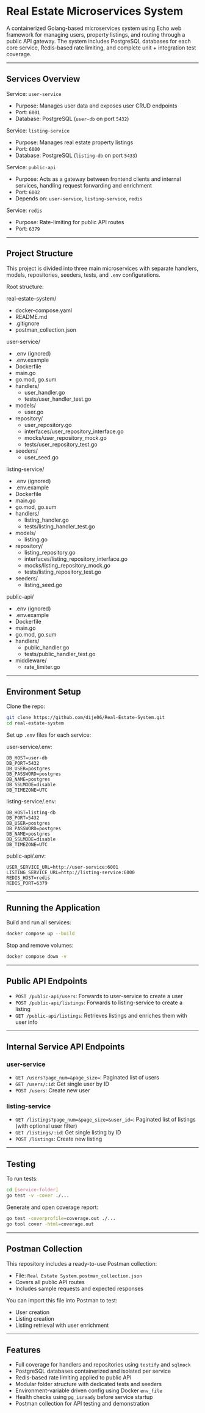 # Real Estate Microservices System

A containerized Golang-based microservices system using Echo web framework for managing users, property listings, and routing through a public API gateway. The system includes PostgreSQL databases for each core service, Redis-based rate limiting, and complete unit + integration test coverage.

---

## Services Overview

Service: `user-service`
- Purpose: Manages user data and exposes user CRUD endpoints
- Port: `6001`
- Database: PostgreSQL (`user-db` on port `5432`)

Service: `listing-service`
- Purpose: Manages real estate property listings
- Port: `6000`
- Database: PostgreSQL (`listing-db` on port `5433`)

Service: `public-api`
- Purpose: Acts as a gateway between frontend clients and internal services, handling request forwarding and enrichment
- Port: `6002`
- Depends on: `user-service`, `listing-service`, `redis`

Service: `redis`
- Purpose: Rate-limiting for public API routes
- Port: `6379`

---

## Project Structure

This project is divided into three main microservices with separate handlers, models, repositories, seeders, tests, and `.env` configurations.

Root structure:

real-estate-system/
- docker-compose.yaml
- README.md
- .gitignore
- postman_collection.json

user-service/
- .env (ignored)
- .env.example
- Dockerfile
- main.go
- go.mod, go.sum
- handlers/
  - user_handler.go
  - tests/user_handler_test.go
- models/
  - user.go
- repository/
  - user_repository.go
  - interfaces/user_repository_interface.go
  - mocks/user_repository_mock.go
  - tests/user_repository_test.go
- seeders/
  - user_seed.go

listing-service/
- .env (ignored)
- .env.example
- Dockerfile
- main.go
- go.mod, go.sum
- handlers/
  - listing_handler.go
  - tests/listing_handler_test.go
- models/
  - listing.go
- repository/
  - listing_repository.go
  - interfaces/listing_repository_interface.go
  - mocks/listing_repository_mock.go
  - tests/listing_repository_test.go
- seeders/
  - listing_seed.go

public-api/
- .env (ignored)
- .env.example
- Dockerfile
- main.go
- go.mod, go.sum
- handlers/
  - public_handler.go
  - tests/public_handler_test.go
- middleware/
  - rate_limiter.go

---

## Environment Setup

Clone the repo:
```bash
git clone https://github.com/dije06/Real-Estate-System.git
cd real-estate-system
```

Set up `.env` files for each service:

user-service/.env:
```
DB_HOST=user-db
DB_PORT=5432
DB_USER=postgres
DB_PASSWORD=postgres
DB_NAME=postgres
DB_SSLMODE=disable
DB_TIMEZONE=UTC
```

listing-service/.env:
```
DB_HOST=listing-db
DB_PORT=5432
DB_USER=postgres
DB_PASSWORD=postgres
DB_NAME=postgres
DB_SSLMODE=disable
DB_TIMEZONE=UTC
```

public-api/.env:
```
USER_SERVICE_URL=http://user-service:6001
LISTING_SERVICE_URL=http://listing-service:6000
REDIS_HOST=redis
REDIS_PORT=6379
```

---

## Running the Application

Build and run all services:
```bash
docker compose up --build
```

Stop and remove volumes:
```bash
docker compose down -v
```

---

## Public API Endpoints

- `POST /public-api/users`: Forwards to user-service to create a user
- `POST /public-api/listings`: Forwards to listing-service to create a listing
- `GET /public-api/listings`: Retrieves listings and enriches them with user info

---

## Internal Service API Endpoints

### user-service
- `GET /users?page_num=&page_size=`: Paginated list of users
- `GET /users/:id`: Get single user by ID
- `POST /users`: Create new user

### listing-service
- `GET /listings?page_num=&page_size=&user_id=`: Paginated list of listings (with optional user filter)
- `GET /listings/:id`: Get single listing by ID
- `POST /listings`: Create new listing

---

## Testing

To run tests:
```bash
cd [service-folder]
go test -v -cover ./...
```

Generate and open coverage report:
```bash
go test -coverprofile=coverage.out ./...
go tool cover -html=coverage.out
```

---

## Postman Collection

This repository includes a ready-to-use Postman collection:
- File: `Real Estate System.postman_collection.json`
- Covers all public API routes
- Includes sample requests and expected responses

You can import this file into Postman to test:
- User creation
- Listing creation
- Listing retrieval with user enrichment

---

## Features

- Full coverage for handlers and repositories using `testify` and `sqlmock`
- PostgreSQL databases containerized and isolated per service
- Redis-based rate limiting applied to public API
- Modular folder structure with dedicated tests and seeders
- Environment-variable driven config using Docker `env_file`
- Health checks using `pg_isready` before service startup
- Postman collection for API testing and demonstration

